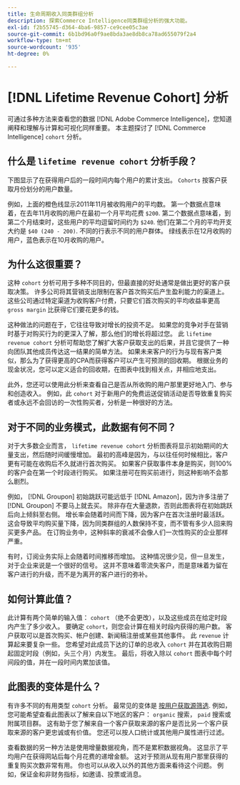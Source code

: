 ```yaml
---
title: 生命周期收入同类群组分析
description: 探索Commerce Intelligence同类群组分析的强大功能。
exl-id: f2b55745-d364-4ba6-9857-ce9cee05c3ae
source-git-commit: 6b1bd96a0f9ae8bda3ae8db8ca78ad655079f2a4
workflow-type: tm+mt
source-wordcount: '935'
ht-degree: 0%

---
```


# [!DNL Lifetime Revenue Cohort] 分析

可通过多种方法来查看您的数据 [!DNL Adobe Commerce Intelligence]，您知道阐释和理解与计算和可视化同样重要。 本主题探讨了 [!DNL Commerce Intelligence] `cohort` 分析。

## 什么是 `lifetime revenue cohort` 分析手段？

下图显示了在获得用户后的一段时间内每个用户的累计支出。 `Cohorts` 按客户获取月份划分的用户数量。

例如，上面的橙色线显示2011年11月被收购用户的平均数。 第一个数据点意味着，在去年11月收购的用户在最初一个月平均花费 `$200`. 第二个数据点意味着，到第二个月结束时，这些用户的平均逗留时间约为 `$240`. 他们在第二个月的平均开支大约是 `$40 (240 - 200)`. 不同的行表示不同的用户群体。 绿线表示在12月收购的用户，蓝色表示在10月收购的用户。

## 为什么这很重要？

这种 `cohort` 分析可用于多种不同目的，但最直接的好处通常是做出更好的客户获取决策。 许多公司将其营销支出限制在客户首次购买后产生盈利能力的渠道上。 这些公司通过特定渠道为收购客户付费，只要它们首次购买的平均收益率更高 `gross margin` 比获得它们要花更多的钱。

这种做法的问题在于，它往往导致对增长的投资不足。 如果您的竞争对手在营销时基于对购买行为的更深入了解，那么他们的增长将超过您。 此 `lifetime revenue cohort` 分析可帮助您了解扩大客户获取支出的后果，并且它提供了一种向团队其他成员传达这一结果的简单方法。 如果未来客户的行为与现有客户类似，那么为了获得更高的CPA而获得客户可以产生可预测的回收期。 根据业务的现金状况，您可以定义适合的回收期，在图表中找到相关点，并相应地支出。

此外，您还可以使用此分析来查看自己是否从所收购的用户那里更好地入门、参与和创造收入。 例如，此 `cohort` 对于新用户的免费运送促销活动是否导致重复购买者或永远不会回访的一次性购买者，分析是一种很好的方法。

## 对于不同的业务模式，此数据有何不同？

对于大多数企业而言， `lifetime revenue cohort` 分析图表将显示初始期间的大量支出，然后随时间缓慢增加。 最初的高峰是因为，与以往任何时候相比，客户更有可能在收购后不久就进行首次购买。 如果客户获取事件本身是购买，则100%的客户会在第一个时段进行购买。 如果注册可在购买前进行，则这种影响不会那么剧烈。

例如， [!DNL Groupon] 初始跳跃可能远低于 [!DNL Amazon]，因为许多注册了 [!DNL Groupon] 不要马上就去买。 除非存在大量退款，否则此图表将在初始跳跃后向上倾斜至右侧。 增长率会随着时间而下降，因为客户在首次注册时最活跃。 这会导致平均购买量下降，因为同类群组的人数保持不变，而不管有多少人回来购买更多产品。 在订购业务中，这种斜率的衰减不会像人们一次性购买的企业那样严重。

有时，订阅业务实际上会随着时间推移而增加。 这种情况很少见，但一旦发生，对于企业来说是一个很好的信号。 这并不意味着零流失客户，而是意味着为留在客户进行的升级，而不是为离开的客户进行的弥补。

## 如何计算此值？

此计算有两个简单的输入值： `cohort` （绝不会更改），以及这些成员在给定时段内产生了多少收入。 要确定 `cohort`，则您会计算在相关时段内获得的用户数。 客户获取可以是首次购买、帐户创建、新闻稿注册或某些其他事件。 此 `revenue` 计算起来要复杂一些。 您希望对此成员下达的订单的总收入 `cohort` 并在其收购日期起固定时段（例如，头三个月）内发生。 最后，将收入除以 `cohort` 图表中每个时间段的值，并在一段时间内累加该值。

## 此图表的变体是什么？

有许多不同的有用类型 `cohort` 分析。 最常见的变体是 [按用户获取源筛选](../analysis/most-value-source-channel.md). 例如，您可能希望查看此图表以了解来自以下地区的客户： `organic` 搜索， `paid` 搜索或附属项目群。 这有助于您了解来自一个客户获取来源的客户是否比另一个客户获取来源的客户更忠诚或有价值。 您还可以按人口统计或其他用户属性进行过滤。

查看数据的另一种方法是使用增量数据视角，而不是累积数据视角。 这显示了平均用户在获得网站后每个月花费的递增金额。 这对于预测从现有用户那里获得的重复购买次数非常有用。 你也可以从收入以外的其他方面来看待这个问题。 例如，保证金和非财务指标，如邀请、投票或消息。
